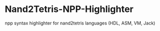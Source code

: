 # Nand2Tetris-NPP-Highlighter
npp syntax highlighter for nand2tetris languages (HDL, ASM, VM, Jack)
